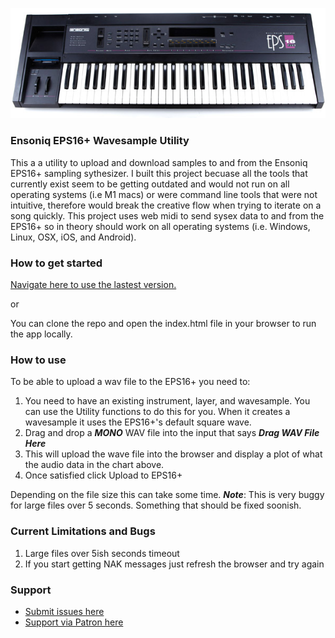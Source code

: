 ![](eps16plus.jpg)
### Ensoniq EPS16+ Wavesample Utility
This a a utility to upload and download samples to and from the Ensoniq EPS16+ sampling sythesizer. I built this project becuase all the tools that currently exist seem to be getting outdated  and would not run on all operating systems (i.e M1 macs)  or were command line tools that were not intuitive, therefore would break the creative flow when trying to iterate on a song quickly. This project uses web midi to send sysex data to and from the EPS16+ so in theory should work on all operating systems (i.e. Windows, Linux, OSX, iOS, and Android).

### How to get started
[Navigate here to use the lastest version.](https://summitt.github.io/EnsoniqEPS16Plus/)

or 

You can clone the repo and open the index.html file in your browser to run the app locally. 

### How to use
To be able to upload a wav file to the EPS16+ you need to: 
1. You need to have an existing instrument, layer, and wavesample. You can use the Utility functions to do this for you. When it creates a wavesample it uses the EPS16+'s default square wave. 
2. Drag and drop a ***MONO*** WAV file into the input that says ***Drag WAV File Here***
3. This will upload the wave file into the browser and display a plot of what the audio data in the chart above. 
4. Once satisfied click Upload to EPS16+

Depending on the file size this can take some time. 
***Note***: This is very buggy for large files over 5 seconds. Something that should be fixed soonish. 

### Current Limitations and Bugs
1. Large files over 5ish seconds timeout
1. If you start getting NAK messages just refresh the browser and try again

### Support 
- [Submit issues here](https://github.com/summitt/EnsoniqEPS16Plus/issues)
- [Support via Patron here](https://patreon.com/null0perat0r)

